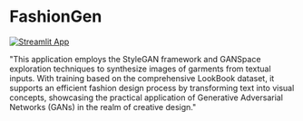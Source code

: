# FashionGen
[![Streamlit App](https://static.streamlit.io/badges/streamlit_badge_black_white.svg)](https://prathmeshdahikar-fashiongen-fashiongen-zog20y.streamlit.app/#fashiongen-demo-ai-assisted-fashion-design) 

"This application employs the StyleGAN framework and GANSpace exploration techniques to synthesize images of garments from textual inputs. With training based on the comprehensive LookBook dataset, it supports an efficient fashion design process by transforming text into visual concepts, showcasing the practical application of Generative Adversarial Networks (GANs) in the realm of creative design."
